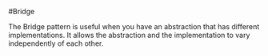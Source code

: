 #Bridge

The Bridge pattern is useful when you have an abstraction that has different
implementations. It allows the abstraction and the implementation to vary independently 
of each other.
